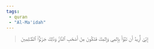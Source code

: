 ```yaml
---
tags: 
 - quran 
 - "Al-Ma'idah"
---
```


> إِنِّيٓ أُرِيدُ أَن تَبُوٓأَ بِإِثۡمِي وَإِثۡمِكَ فَتَكُونَ مِنۡ أَصۡحَٰبِ ٱلنَّارِۚ وَذَٰلِكَ جَزَـٰٓؤُاْ ٱلظَّـٰلِمِينَ
